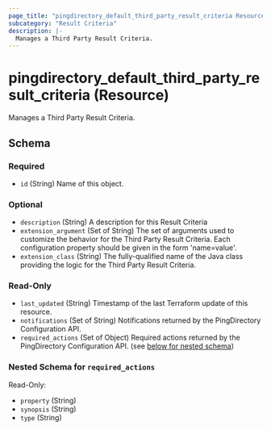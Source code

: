 ```yaml
---
page_title: "pingdirectory_default_third_party_result_criteria Resource - terraform-provider-pingdirectory"
subcategory: "Result Criteria"
description: |-
  Manages a Third Party Result Criteria.
---
```


# pingdirectory_default_third_party_result_criteria (Resource)

Manages a Third Party Result Criteria.



<!-- schema generated by tfplugindocs -->
## Schema

### Required

- `id` (String) Name of this object.

### Optional

- `description` (String) A description for this Result Criteria
- `extension_argument` (Set of String) The set of arguments used to customize the behavior for the Third Party Result Criteria. Each configuration property should be given in the form 'name=value'.
- `extension_class` (String) The fully-qualified name of the Java class providing the logic for the Third Party Result Criteria.

### Read-Only

- `last_updated` (String) Timestamp of the last Terraform update of this resource.
- `notifications` (Set of String) Notifications returned by the PingDirectory Configuration API.
- `required_actions` (Set of Object) Required actions returned by the PingDirectory Configuration API. (see [below for nested schema](#nestedatt--required_actions))

<a id="nestedatt--required_actions"></a>
### Nested Schema for `required_actions`

Read-Only:

- `property` (String)
- `synopsis` (String)
- `type` (String)



